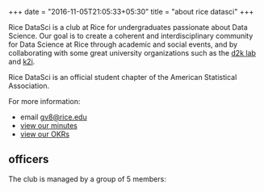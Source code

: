 +++
date = "2016-11-05T21:05:33+05:30"
title = "about rice datasci"
+++

Rice DataSci is a club at Rice for undergraduates passionate about Data
Science.  Our goal is to create a coherent and interdisciplinary community for
Data Science at Rice through academic and social events, and by collaborating
with some great university organizations such as the [d2k
lab](https://d2k.rice.edu/) and [k2i](https://k2i.rice.edu/).  

Rice DataSci is an official student chapter of the American Statistical
Association.

For more information:  

* email [gv8@rice.edu](mailto:gv8@rice.edu)
* [view our minutes](./minutes)
* [view our OKRs](./okrs)

## officers

The club is managed by a group of 5 members:
